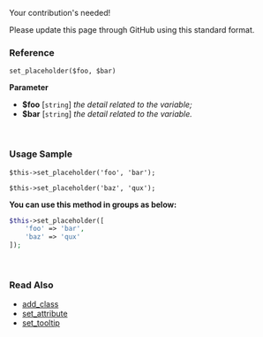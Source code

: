 Your contribution's needed!

Please update this page through GitHub using this standard format.

### Reference
`set_placeholder($foo, $bar)`

**Parameter**
* **$foo** [`string`] *the detail related to the variable;*
* **$bar** [`string`] *the detail related to the variable.*

&nbsp;

### Usage Sample
`$this->set_placeholder('foo', 'bar');`

`$this->set_placeholder('baz', 'qux');`

**You can use this method in groups as below:**
```php
$this->set_placeholder([
    'foo' => 'bar',
    'baz' => 'qux'
]);
```

&nbsp;

### Read Also
* [add_class](./add_class)
* [set_attribute](./set_attribute)
* [set_tooltip](./set_tooltip)
